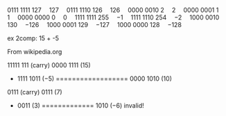 0111 1111	127 	127 
0111 1110	126 	126 
0000 0010	2 	2 
0000 0001	1 	1 
0000 0000	0 	0 
1111 1111	255 	−1 
1111 1110	254 	−2 
1000 0010	130 	−126 
1000 0001	129 	−127 
1000 0000	128 	−128 



ex 2comp: 15 + -5

From wikipedia.org

  11111 111   (carry)
   0000 1111  (15)
 + 1111 1011  (−5)
 ==================
   0000 1010  (10)

  0111   (carry)
   0111  (7)
 + 0011  (3)
 =============
   1010  (−6)  invalid!
